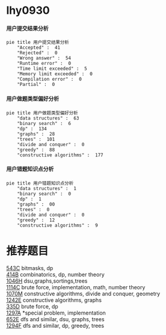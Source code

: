 # lhy0930

<!-- tabs:start -->



#### **用户提交结果分析**

```mermaid
pie title 用户提交结果分析
    "Accepted" :  41
    "Rejected" :  0
    "Wrong answer" :  54
    "Runtime error" :  0
    "Time limit exceeded" :  5
    "Memory limit exceeded" :  0
    "Compilation error" :  0
    "Partial" :  0
```

#### **用户做题类型偏好分析**

```mermaid
pie title 用户做题类型偏好分析
    "data structures" :  63
    "binary search" :  6
    "dp" :  134
    "graphs" :  28
    "trees" :  101
    "divide and conquer" :  0
    "greedy" :  88
    "constructive algorithms" :  177
```
#### **用户错题知识点分析**

```mermaid
pie title 用户错题知识点分析
    "data structures" :  1
    "binary search" :  0
    "dp" :  1
    "graphs" :  00
    "trees" :  0
    "divide and conquer" :  0
    "greedy" :  12
    "constructive algorithms" :  9
```



<!-- tabs:end -->
# 推荐题目
[543C](https://codeforces.com/contest/543/problem/C)		bitmasks,
                        dp		  
[414B](https://codeforces.com/contest/414/problem/B)		combinatorics,
                        dp,
                        number theory		  
[1046H](https://codeforces.com/contest/1046/problem/H)		dsu,graphs,sortings,trees		  
[1114C](https://codeforces.com/contest/1114/problem/C)		brute force,
                        implementation,
                        math,
                        number theory		  
[1070M](https://codeforces.com/contest/1070/problem/M)		constructive algorithms,
                        divide and conquer,
                        geometry		  
[1242E](https://codeforces.com/contest/1242/problem/E)		constructive algorithms,
                        graphs		  
[335D](https://codeforces.com/contest/335/problem/D)		brute force,
                        dp		  
[1297A](https://codeforces.com/contest/1297/problem/A)		*special problem,
                        implementation		  
[652E](https://codeforces.com/contest/652/problem/E)		dfs and similar,
                        dsu,
                        graphs,
                        trees		  
[1294F](https://codeforces.com/contest/1294/problem/F)		dfs and similar,
                        dp,
                        greedy,
                        trees		  

